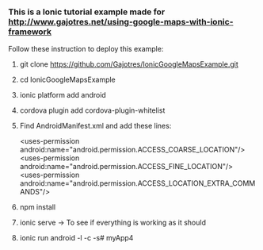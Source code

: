 ### This is a Ionic tutorial example made for http://www.gajotres.net/using-google-maps-with-ionic-framework

Follow these instruction to deploy this example:

1. git clone https://github.com/Gajotres/IonicGoogleMapsExample.git
2. cd IonicGoogleMapsExample
3. ionic platform add android
4. cordova plugin add cordova-plugin-whitelist
5. Find AndroidManifest.xml and add these lines:

    &lt;uses-permission android:name="android.permission.ACCESS_COARSE_LOCATION"/&gt;<br/>
    &lt;uses-permission android:name="android.permission.ACCESS_FINE_LOCATION"/&gt;<br/>
    &lt;uses-permission android:name="android.permission.ACCESS_LOCATION_EXTRA_COMMANDS"/&gt;<br/>
6. npm install
7. ionic serve -> To see if everything is working as it should
8. ionic run android -l -c -s# myApp4
